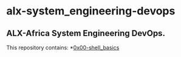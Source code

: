 # alx-system_engineering-devops

## ALX-Africa System Engineering DevOps.

This repository contains:
    *[0x00-shell_basics](/alx-system_engineering-devops/0x00-shell_basics)